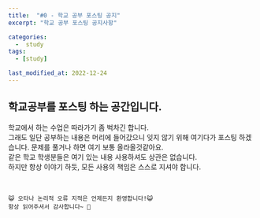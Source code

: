 ```yaml
---
title:  "#0 - 학교 공부 포스팅 공지" 
excerpt: "학교 공부 포스팅 공지사항"

categories:
  -  study
tags:
  - [study]

last_modified_at: 2022-12-24
---
```


## 학교공부를 포스팅 하는 공간입니다.

학교에서 하는 수업은 따라가기 좀 벅차긴 합니다.  
그래도 일단 공부하는 내용은 머리에 들어갔으니 잊지 않기 위해 여기다가 포스팅 하겠습니다.
문제를 풀거나 하면 여기 보통 올라올것같아요.  
같은 학교 학생분들은 여기 있는 내용 사용하셔도 상관은 없습니다.   
하지만 항상 이야기 하듯, 모든 사용의 책임은 스스로 지셔야 합니다.  




<br>

    😺 오타나 논리적 오류 지적은 언제든지 환영합니다!😺   
    항상 읽어주셔서 감사합니다~ 🙏